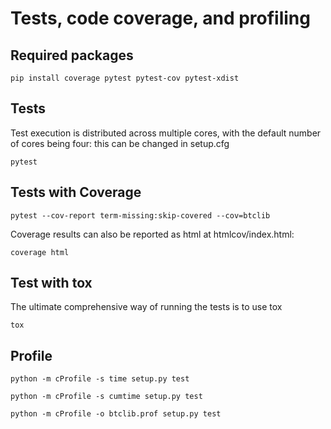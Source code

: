 # Tests, code coverage, and profiling

## Required packages

```shell
pip install coverage pytest pytest-cov pytest-xdist
```

## Tests

Test execution is distributed across multiple cores,
with the default number of cores being four:
this can be changed in setup.cfg

```shell
pytest
```

## Tests with Coverage

```shell
pytest --cov-report term-missing:skip-covered --cov=btclib
```

Coverage results can also be reported as html at htmlcov/index.html:

```shell
coverage html
```

## Test with tox

The ultimate comprehensive way of running the tests is to use tox

```shell
tox
```

## Profile

```shell
python -m cProfile -s time setup.py test
```

```shell
python -m cProfile -s cumtime setup.py test
```

```shell
python -m cProfile -o btclib.prof setup.py test
```

